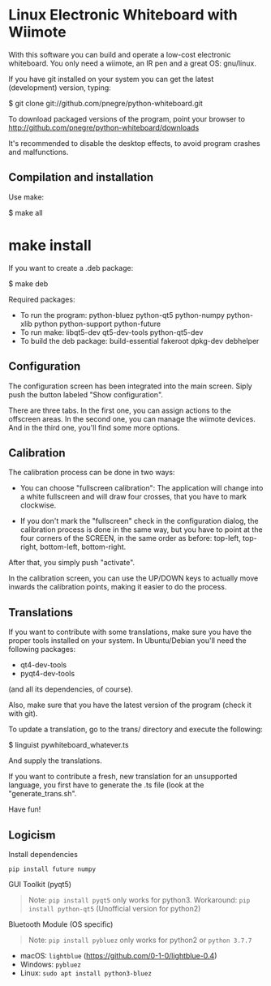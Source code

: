 # Linux Electronic Whiteboard with Wiimote

With this software you can build and operate a low-cost electronic
whiteboard. You only need a wiimote, an IR pen and a great OS: gnu/linux.

If you have git installed on your system you can get the latest (development)
version, typing:

$ git clone git://github.com/pnegre/python-whiteboard.git

To download packaged versions of the program, point your browser to
http://github.com/pnegre/python-whiteboard/downloads

It's recommended to disable the desktop effects, to avoid program crashes and
malfunctions.

## Compilation and installation

Use make:

$ make all

# make install

If you want to create a .deb package:

$ make deb

Required packages:

- To run the program: python-bluez python-qt5 python-numpy python-xlib
  python python-support python-future
- To run make: libqt5-dev qt5-dev-tools python-qt5-dev
- To build the deb package: build-essential fakeroot dpkg-dev debhelper

## Configuration

The configuration screen has been integrated into the main screen. Siply push
the button labeled "Show configuration".

There are three tabs. In the first one, you can assign actions to the offscreen
areas. In the second one, you can manage the wiimote devices. And in the third
one, you'll find some more options.

## Calibration

The calibration process can be done in two ways:

- You can choose "fullscreen calibration": The application will change into a
  white fullscreen and will draw four crosses, that you have to mark clockwise.

- If you don't mark the "fullscreen" check in the configuration dialog, the
  calibration process is done in the same way, but you have to point at the
  four corners of the SCREEN, in the same order as before: top-left, top-right,
  bottom-left, bottom-right.

After that, you simply push "activate".

In the calibration screen, you can use the UP/DOWN keys to actually move
inwards the calibration points, making it easier to do the process.

## Translations

If you want to contribute with some translations, make sure you have the proper
tools installed on your system. In Ubuntu/Debian you'll need the following packages:

- qt4-dev-tools
- pyqt4-dev-tools

(and all its dependencies, of course).

Also, make sure that you have the latest version of the program (check it with git).

To update a translation, go to the trans/ directory and execute the following:

$ linguist pywhiteboard_whatever.ts

And supply the translations.

If you want to contribute a fresh, new translation for an unsupported language,
you first have to generate the .ts file (look at the "generate_trans.sh".

Have fun!

## Logicism

Install dependencies

```
pip install future numpy
```

GUI Toolkit (pyqt5)

 > Note: `pip install pyqt5` only works for python3. Workaround: `pip install python-qt5` (Unofficial version for python2)

Bluetooth Module (OS specific)

> Note: `pip install pybluez` only works for python2 or `python 3.7.7`

- macOS: `lightblue` (https://github.com/0-1-0/lightblue-0.4)
- Windows: `pybluez`
- Linux: `sudo apt install python3-bluez`
